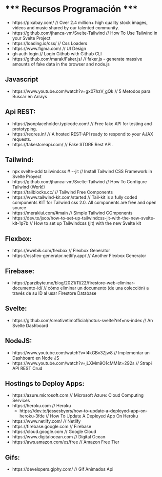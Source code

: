 
<h1> *** Recursos Programación *** </h1>

<ul>
 <li> https://pixabay.com/    // Over 2.4 million+ high quality stock images, videos and music shared by our talented community. </li>
 <li> https://github.com/jhanca-vm/Svelte-Tailwind    // How To Use Tailwind in your Svelte Project </li>
 <li> https://loading.io/css/   // Css Loaders </li>
 <li> https://www.figma.com/    // UI Design </li>
 <li> gh auth login   //  Login Github with Github CLI </li>
 <li> https://github.com/marak/Faker.js/    // faker.js - generate massive amounts of fake data in the browser and node.js </li>
</ul>

<h2>Javascript</h2>
<ul>
<li> https://www.youtube.com/watch?v=gx07hzV_gQk  // 5 Metodos para Buscar en Arrays </li> 
</ul>


<h2> Api REST: </h2>
<ul>
 <li> https://jsonplaceholder.typicode.com/   // Free fake API for testing and prototyping. </li> 
 <li> https://reqres.in/    // A hosted REST-API ready to respond to your AJAX requests. </li>
 <li> https://fakestoreapi.com/  // Fake STORE Rest API. </li>
</ul>

<h2> Tailwind: </h2>

<ul>
 <li> npx svelte-add tailwindcss # --jit  // Install Tailwind CSS Framework in Svelte Proyect </li>
 <li> https://github.com/jhanca-vm/Svelte-Tailwind  // How To Configure Tailwind (Work!) </li>
 <li> https://tailblocks.cc/    // Tailwind Free Components </li>
 <li> https://www.tailwind-kit.com/started    // Tail-kit is a fully coded components KIT for Tailwind css 2.0. All components are free and open source </li>
 <li> https://merakiui.com/#main    // Simple Tailwind COmponents  </li>
 <li> https://dev.to/jsco/how-to-set-up-tailwindcss-jit-with-the-new-svelte-kit-1p7b    // How to set up Tailwindcss (jit) with the new Svelte kit  </li>
</ul>

<h2> Flexbox: </h2>
<ul>
 <li> https://ewebik.com/flexbox    // Flexbox Generator  </li>
 <li> https://cssflex-generator.netlify.app/    // Another Flexbox Generator </li>
</ul>

<h2> Firebase: </h2>
<ul>
 <li> https://parzibyte.me/blog/2021/11/22/firestore-web-eliminar-documento-id/   // cómo eliminar un documento (de una colección) a través de su ID al usar Firestore Database  </li>
</ul>

<h2> Svelte: </h2>
<ul>
 <li> https://github.com/creativetimofficial/notus-svelte?ref=ns-index    // An Svelte Dashboard  </li>
</ul>

<h2> NodeJS: </h2>
<ul>
 <li> https://www.youtube.com/watch?v=l4kGBv3Zjw8   // Implementar un Dashboard en Node JS  </li>
 <li> https://www.youtube.com/watch?v=jLXMm9O1cMM&t=292s  // Strapi API REST Crud
</ul>

<h2> Hostings to Deploy Apps: </h2>
<ul>
 <li> https://azure.microsoft.com  // Microsoft Azure: Cloud Computing Services </li>
 <li> https://heroku.com // Heroku
 <ul>
   <li>https://dev.to/jessesbyers/how-to-update-a-deployed-app-on-heroku-3fde  // How To Update A Deployed App On Heroku </li>
 </ul>
 </li>
 <li> https://www.netlify.com/ // Netlify </li>
 <li> https://firebase.google.com  // Firebase </li>
 <li> https://cloud.google.com  // Google Cloud </li>
 <li> https://www.digitalocean.com  // Digital Ocean </li>
 <li> https://aws.amazon.com/es/free  // Amazon Free Tier </li>
</ul>

<h2> Gifs: </h2>
<ul>
 <li> https://developers.giphy.com/   // Gif Animados Api </li>
</ul>


